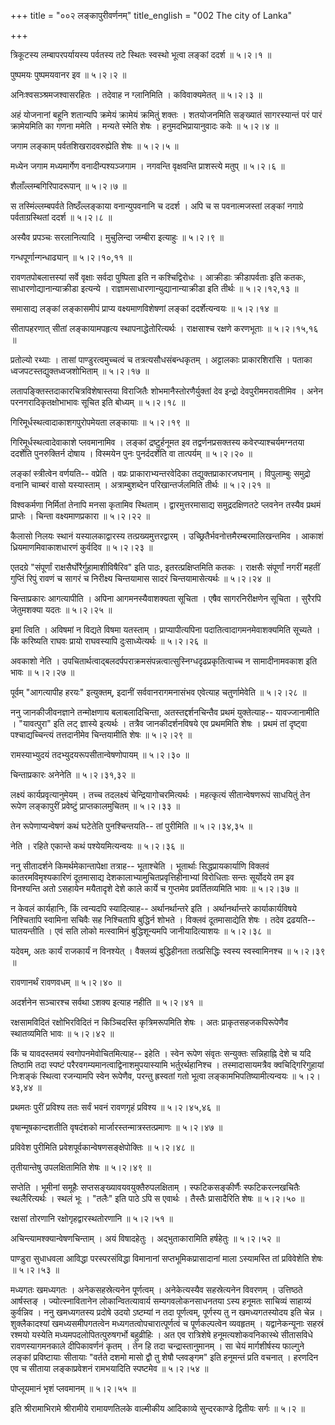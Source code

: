 +++
title = "००२ लङ्कापुरीवर्णनम्"
title_english = "002 The city of Lanka"

+++


त्रिकूटस्य लम्बापरपर्यायस्य पर्वतस्य तटे स्थितः स्वस्थो भूत्वा लङ्कां
ददर्श  ॥  ५।२।१  ॥   

  

पुष्पमयः पुष्पमयवानर इव  ॥  ५।२।२  ॥   

  

अनिःश्वसञ्श्रमजश्वासरहितः । तदेवाह न ग्लानिमिति । कविवाक्यमेतत्  ॥  ५।२।३
 ॥   

  

अहं योजनानां बहूनि शतान्यपि क्रमेयं क्रामेयं क्रमितुं शक्तः । शतयोजनमिति
सङ्ख्यातं सागरस्यान्तं परं पारं क्रामेयमिति का गणना ममेति । मन्यते
स्मेति शेषः । हनुमदभिप्रायानुवादः कवेः  ॥  ५।२।४  ॥   

  

जगाम लङ्काम् पर्वतशिखरादवरुह्येति शेषः  ॥  ५।२।५  ॥   

  

मध्येन जगाम मध्यमार्गेण वनादीन्पश्यञ्जगाम । नगवन्ति वृक्षवन्ति
प्राशस्त्ये मतुप्  ॥  ५।२।६  ॥   

  

शैलाँल्लम्बगिरिपादरूपान्  ॥  ५।२।७  ॥   

  

स तस्मिंल्लम्बपर्वते तिष्ठँल्लङ्काया वनान्युपवनानि च ददर्श । अपि च स
पवनात्मजस्तां लङ्कां नगाग्रे पर्वताग्रस्थितां ददर्श  ॥  ५।२।८  ॥   

  

अस्यैव प्रपञ्चः सरलानित्यादि । मुचुलिन्दा जम्बीरा इत्याहुः  ॥  ५।२।९  ॥   

  

गन्धपूर्णान्गन्धाढ्यान्  ॥  ५।२।१०,११  ॥   

  

रावणतपोबलात्तस्यां सर्वे वृक्षाः सर्वदा पुष्पिता इति न कश्चिद्विरोधः ।
आक्रीडाः क्रीडापर्वताः इति कतकः, साधारणोद्यानान्याक्रीडा इत्यन्ये ।
राज्ञामसाधारणान्युद्यानान्याक्रीडा इति तीर्थः  ॥  ५।२।१२,१३  ॥   

  

समासाद्य लङ्कां लङ्कासमीपं प्राप्य वक्ष्यमाणविशेषणां लङ्कां
ददर्शेत्यन्वयः  ॥  ५।२।१४  ॥   

  

सीतापहरणात् सीतां लङ्कायामपहृत्य स्थापनाद्धेतोरित्यर्थः । राक्षसाश्च
रक्षणे करणभूताः  ॥  ५।२।१५,१६  ॥   

  

प्रतोल्यो रथ्याः । तासां पाण्डुरत्वमुच्चत्वं च तत्रत्यसौधसंबन्धकृतम् ।
अट्टालकाः प्राकारशिरांसि । पताका ध्वजपटस्तद्युक्तध्वजशोभिताम्  ॥  ५।२।१७
 ॥   

  

लतापङ्क्तिस्तदाकारचित्रविशेषास्तया विराजितैः शोभमानैस्तोरणैर्युक्तां देव
इन्द्रो देवपुरीममरावतीमिव । अनेन परनगरादिकृतक्षोभाभावः सूचित इति बोध्यम्
 ॥  ५।२।१८  ॥   

  

गिरिमूर्धस्थत्वादाकाशगपुरोपमेयता लङ्कायाः  ॥  ५।२।१९  ॥   

  

गिरिमूर्धस्थत्वादेवाकाशे प्लवमानामिव । लङ्कां द्रष्टुर्हनूमत इव
तद्वर्णनप्रसक्तस्य कवेरप्याश्चर्यमग्नतया ददर्शेति पुनरुक्तिर्न दोषाय ।
विस्मयेन पुनः पुनर्ददर्शेति वा तात्पर्यम्  ॥  ५।२।२०  ॥   

  

लङ्कां स्त्रीत्वेन वर्णयति-- वप्रेति । वप्रः प्राकाराभ्यन्तरवेदिका
तद्युक्तप्राकारजघनाम् । विपुलाम्बुः समुद्रो वनानि चाम्बरं वासो
यस्यास्ताम् । अत्राम्बुशब्देन परिखान्तर्जलमिति तीर्थः  ॥  ५।२।२१  ॥   

  

विश्वकर्मणा निर्मितां तेनापि मनसा कृतामिव स्थिताम् । द्वारमुत्तरमासाद्य
समुद्रदक्षिणतटे प्लवनेन तस्यैव प्रथमं प्राप्तेः । चिन्ता
वक्ष्यमाणप्रकारा  ॥  ५।२।२२  ॥   

  

कैलासो निलयः स्थानं यस्यालकाद्वारस्य तत्प्रख्यमुत्तरद्वारम् ।
उच्छ्रितैर्भवनोत्तमैरम्बरमालिखन्तमिव । आकाशं ध्रियमाणमिवाकाशधारणं
कुर्वदिव  ॥  ५।२।२३  ॥   

  

एतदग्रे "संपूर्णां राक्षसैर्घोरैर्गुहामाशीविषैरिव" इति पाठः,
इतरत्प्रक्षिप्तमिति कतकः । राक्षसैः संपूर्णां नगरीं महतीं गुप्तिं रिपुं
रावणं च सागरं च निरीक्ष्य चिन्तयामास सादरं चिन्तयामासेत्यर्थः  ॥  ५।२।२४
 ॥   

  

चिन्ताप्रकारः आगत्यापीति । अपिना आगमनस्यैवाशक्यता सूचिता । एषैव
सागरनिरीक्षणेन सूचिता । सुरैरपि जेतुमशक्या यदतः  ॥  ५।२।२५  ॥   

  

इमां त्विति । अविषमां न विद्यते विषमा यतस्ताम् । प्राप्यापीत्यपिना
पदातित्वादागमनमेवाशक्यमिति सूच्यते । किं करिष्यति राघवः प्रायो
राघवस्यापि दुःसाध्येत्यर्थः  ॥  ५।२।२६  ॥   

  

अवकाशो नेति ।
उपचितार्थत्वाद्बलदर्पपराक्रमसंपन्नत्वात्सुस्निग्धदृढप्रकृतित्वाच्च न
सामादीनामवकाश इति भावः  ॥  ५।२।२७  ॥   

  

पूर्वम् "आगत्यापीह हरयः" इत्युक्तम्, इदानीं सर्ववानरागमनासंभव एवेत्याह
चतुर्णामेवेति  ॥  ५।२।२८  ॥   

  

ननु जानकीजीवनज्ञाने तन्मोक्षणाय बलाबलादिचिन्ता, अतस्तद्दर्शनचिन्तैव
प्रथमं युक्तेत्याह-- यावज्जानामीति । "यावत्पुरा" इति लट् ज्ञास्ये
इत्यर्थः । तत्रैव जानकीदर्शनविषये एव प्रथममिति शेषः । प्रथमं तां
दृष्ट्वा पश्चाद्यच्चिन्त्यं तत्तदानीमेव चिन्तयामीति शेषः  ॥  ५।२।२९  ॥   

  

रामस्याभ्युदयं तदभ्युदयरूपसीतान्वेषणोपायम्  ॥  ५।२।३०  ॥   

  

चिन्ताप्रकारः अनेनेति  ॥  ५।२।३१,३२  ॥   

  

लक्ष्यं कार्यप्रवृत्यानुमेयम् । तच्च तदलक्ष्यं चेन्द्रियागोचरमित्यर्थः ।
महत्कृत्यं सीतान्वेषणरूपं साधयितुं तेन रूपेण लङ्कापुरीं प्रवेष्टुं
प्राप्तकालमुचितम्  ॥  ५।२।३३ ॥   

  

तेन रूपेणाप्यन्वेषणं कथं घटेतेति पुनश्चिन्तयति-- तां पुरीमिति  ॥ 
५।२।३४,३५ ॥   

  

नेति । रहिते एकान्ते कथं पश्येयमित्यन्वयः  ॥  ५।२।३६  ॥   

  

ननु सीतादर्शने किमर्थमेकान्तापेक्षा तत्राह-- भूताश्चेति । भूतार्थाः
सिद्धप्रायकार्याणि विक्लवं कातरमविमृश्यकारिणं दूतमासाद्य
देशकालाभ्यामुचितप्रवृत्तिहीनाभ्यां विरोधिताः सन्तः सूर्योदये तम इव
विनश्यन्ति अतो ऽसहायेन मयैतादृशे देशे काले कार्ये च गुप्तमेव
प्रवर्तितव्यमिति भावः  ॥  ५।२।३७ ॥   

  

न केवलं कार्यहानिः, किं त्वन्यदपि स्यादित्याह-- अर्थानर्थान्तरे इति ।
अर्थानर्थान्तरे कार्याकार्यविषये निश्चितापि स्वामिना सचिवैः सह
निश्चितापि बुद्धिर्न शोभते । विक्लवं दूतमासाद्येति शेषः । तदेव द्रढयति--
घातयन्तीति । एवं सति लोको मत्स्वामिनं बुद्धिशून्यमपि जानीयादित्याशयः  ॥ 
५।२।३८  ॥   

  

यदेवम्, अतः कार्यं राजकार्यं न विनश्येत् । वैक्लव्यं बुद्धिहीनता
तत्प्रसिद्धिः स्वस्य स्वस्वामिनश्च  ॥  ५।२।३९  ॥   

  

रावणानर्थं रावणवधम्  ॥  ५।२।४०  ॥   

  

अदर्शनेन सञ्चारश्च सर्वथा ऽशक्य इत्याह नहीति  ॥  ५।२।४१  ॥   

  

रक्षसामविदितं रक्षोभिरविदितं न किञ्चिदस्ति कृत्रिमरूपमिति शेषः । अतः
प्राकृतसहजकपिरूपेणैव स्थातव्यमिति भावः  ॥  ५।२।४२  ॥   

  

किं च यावदस्तमयं स्वगोपनमेवोचितमित्याह-- इहेति । स्वेन रूपेण संवृतः
सन्युक्तः सन्निहाह्नि देशे च यदि तिष्ठामि तदा स्पष्टं
परैरवगम्यमानत्वाद्विनाशमुपयास्यामि भर्तुरर्थहानिश्च । तस्मादासायमत्रैव
क्वचिद्गिरिगुहायां निःशङ्कं स्थित्वा रजन्यामपि स्वेन रूपेणैव, परन्तु
ह्रस्वतां गतो भूत्वा लङ्कामभिपतिष्यामीत्यन्वयः  ॥  ५।२।४३,४४  ॥   

  

प्रथमतः पुरीं प्रविश्य ततः सर्वं भवनं रावणगृहं प्रविश्य  ॥  ५।२।४५,४६
 ॥   

  

वृषान्मूषकान्दशतीति वृषदंशको मार्जारस्तन्मात्रस्तत्प्रमाणः  ॥  ५।२।४७
 ॥   

  

प्रविवेश पुरीमिति प्रवेशपूर्वकान्वेषणसङ्क्षेपोक्तिः  ॥  ५।२।४८  ॥   

  

तृतीयान्तेषु उपलक्षितामिति शेषः  ॥  ५।२।४९  ॥   

  

सप्तेति । भूमीनां समूहैः सप्तसङ्ख्यावयवयुक्तैरुपलक्षिताम् ।
स्फटिकसङ्कीर्णैः स्फटिकरत्नखचितैः स्थलैरित्यर्थः । स्थलं भूः । "तलैः"
इति पाठे ऽपि स एवार्थः । तैस्तैः प्रासादैरिति शेषः  ॥  ५।२।५०  ॥   

  

रक्षसां तोरणानि रक्षोगृहद्वारस्थतोरणानि  ॥  ५।२।५१  ॥   

  

अचिन्त्यामश्क्यान्वेषणचिन्ताम् । अयं विषादहेतुः । अद्भुताकारामिति
हर्षहेतुः  ॥  ५।२।५२  ॥   

  

पाण्डुरा सुधाधवला आविद्धा परस्परसंविद्धा विमानानां सप्तभूमिकप्रासादानां
माला ऽस्यामस्ति तां प्रविवेशेति शेषः  ॥  ५।२।५३  ॥   

  

मध्यगतः खमध्यगतः । अनेकसहस्रेत्यनेन पूर्णत्वम् । अनेकेत्यस्यैव
सहस्रेत्यनेन विवरणम् । उत्तिष्ठते आर्षस्तङ् । ज्योत्स्नावितानेन
लोकान्वितत्यावार्य सम्यगवलोकनसाधनतया ऽस्य हनूमतः साचिव्यं साहाय्यं
कुर्वन्निव । ननु खमध्यगतस्य प्रदोषे उदयो ऽष्टम्यां न तदा पूर्णत्वम्,
पूर्णस्य तु न खमध्यगतस्योदय इति चेन्न । शुक्लैकादश्यां खमध्यसमीपगतत्वेन
मध्यगतत्वोपचारात्पूर्णत्वं च पूर्णकल्पत्वेन व्यवहृतम् । यद्वानेकन्यूनाः
सहस्रं रश्मयो यस्येति मध्यमपदलोपितत्पुरुषगर्भो बहुव्रीहिः । अत एव
रात्रिशेषे हनूमत्यशोकवनिकास्थे सीतासविधे रावणस्यागमनकाले दीपिकावर्णनं
कृतम् । तेन हि तदा चन्द्रास्तानुमानम् । सा चेयं मार्गशीर्षस्य फाल्गुने
लङ्कां प्रविष्टायाः सीतायाः "वर्तते दशमो मासो द्वौ तु शेषौ प्लवङ्गम" इति
हनूमन्तं प्रति वचनात् । हरणदिन एव च सीताया लङ्काप्रवेशनं रामभयादिति
स्पष्टमेव  ॥  ५।२।५४  ॥   

  

पोप्लूयमानं भृशं प्लवमानम्  ॥  ५।२।५५  ॥   

  

इति श्रीरामाभिरामे श्रीरामीये रामायणतिलके वाल्मीकीय आदिकाव्ये
सुन्दरकाण्डे द्वितीयः सर्गः  ॥  ५।२  ॥   

  


